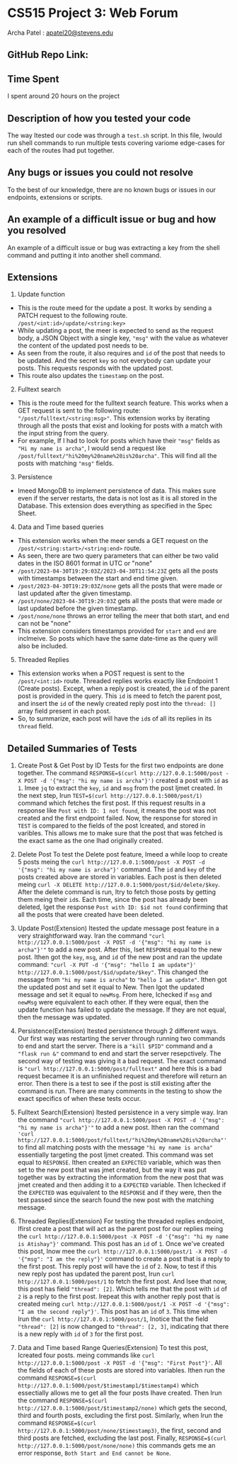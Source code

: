# CS515 Project 3: Web Forum

Archa Patel : apatel20@stevens.edu

## GitHub Repo Link:


## Time Spent
I spent around 20 hours on the project

## Description of how you tested your code
The way Itested our code was through a `test.sh` script. In this file, Iwould run shell commands to run multiple tests covering variome edge-cases for each of the routes Ihad put together. 

## Any bugs or issues you could not resolve
To the best of our knowledge, there are no known bugs or issues in our endpoints, extensions or scripts.

## An example of a difficult issue or bug and how you resolved
An example of a difficult issue or bug was extracting a key from the shell command and putting it into another shell command. 

## Extensions
1. Update function
   
- This is the route meed for the update a post. It works by sending a PATCH request to the following route. `/post/<int:id>/update/<string:key>`
- While updating a post, the meer is expected to send as the request body, a JSON Object with a single key, `"msg"` with the value as whatever the content of the updated post needs to be.
- As seen from the route, it also requires and `id` of the post that needs to be updated. And the secret `key` so not everybody can update your posts. This requests responds with the updated post.
- This route also updates the `timestamp` on the post.

2. Fulltext search
- This is the route meed for the fulltext search feature. This works when a GET request is sent to the following route: `"/post/fulltext/<string:msg>"`. This extension works by iterating through all the posts that exist and looking for posts with a match with the input string from the query. 
- For example, If I had to look for posts which have their `"msg"` fields as `"Hi my name is archa"`, I would send a request like `/post/fulltext/"hi%20my%20name%20is%20archa"`. This will find all the posts with matching `"msg"` fields.

3. Persistence
- Imeed MongoDB to implement persistence of data. This makes sure even if the server restarts, the data is not lost as it is all stored in the Database. This extension does everything as specified in the Spec Sheet. 

4. Data and Time based queries
- This extension works when the meer sends a GET request on the `/post/<string:start>/<string:end>` route.
- As seen, there are two query parameters that can either be two valid dates in the ISO 8601 format in UTC or "none"
- `/post/2023-04-30T19:29:03Z/2023-04-30T11:54:23Z` gets all the posts with timestamps between the start and end time given.
- `/post/2023-04-30T19:29:03Z/none` gets all the posts that were made or last updated after the given timestamp. 
- `/post/none/2023-04-30T19:29:03Z` gets all the posts that were made or last updated before the given timestamp.
- `/post/none/none` throws an error telling the meer that both start, and end can not be "none"
- This extension considers timestamps provided for `start` and `end` are inclmeive. So posts which have the same date-time as the query will also be included.

5. Threaded Replies 
- This extension works when a POST request is sent to the `/post/<int:id>` route. Threaded replies works exactly like Endpoint 1 (Create posts). Except, when a reply post is created, the `id` of the parent post is provided in the query. This `id` is meed to fetch the parent post, and insert the `id` of the newly created reply post into the `thread: []` array field present in each post.
- So, to summarize, each post will have the `id`s of all its replies in its `thread` field.

## Detailed Summaries of Tests

1. Create Post & Get Post by ID
Tests for the first two endpoints are done together. The command `RESPONSE=$(curl http://127.0.0.1:5000/post -X POST -d '{"msg": "hi my name is archa"}')` created a post with `id` as `1`. Imee `jq` to extract the `key`, `id` and `msg` from the post Ijmet created.
In the next step, Irun `TEST=$(curl http://127.0.0.1:5000/post/1)` command which fetches the first post. If this request results in a response like `Post with ID: 1 not found`, it means the post was not created and the first endpoint failed. 
Now, the response for stored in `TEST` is compared to the fields of the post Icreated, and stored in varibles. This allows me to make sure that the post that was fetched is the exact same as the one Ihad originally created.

1. Delete Post
To test the Delete post feature, Imeed a while loop to create 5 posts meing the `curl http://127.0.0.1:5000/post -X POST -d '{"msg": "hi my name is archa"}'` command. The `id` and `key` of the posts created above are stored in variables. Each post is then deleted meing `curl -X DELETE http://127.0.0.1:5000/post/$id/delete/$key`. After the delete command is run, Itry to fetch those posts by getting them meing their `id`s. Each time, since the post has already been deleted, Iget the response `Post with ID: $id not found` confirming that all the posts that were created have been deleted.

1. Update Post(Extension)
Itested the update message post feature in a very straightforward way. Iran the command `"curl http://127.0.0.1:5000/post -X POST -d '{"msg": "hi my name is archa"}'"` to add a new post. After this, Iset `RESPONSE` equal to the new post. Ithen got the `key`, `msg`, and `id` of the new post and ran the update command: `"curl -X PUT -d '{"msg": "hello I am update"}' http://127.0.0.1:5000/post/$id/update/$key"`. This changed the message from `"hi my name is archa"` to `"hello I am update"`. Ithen got the updated post and set it equal to New. Then Igot the updated message and set it equal to `newMsg`. From here, Ichecked if `msg` and `newMsg` were equivalent to each other. If they were equal, then the update function has failed to update the message. If they are not equal, then the message was updated. 

1. Persistence(Extension)
Itested persistence through 2 different ways. Our first way was restarting the server through running two commands to end and start the server. There is a `"kill $PID"` command and a `"flask run &"` command to end and start the server resepctively. The second way of testing was giving it a bad request. The exact command is `"curl http://127.0.0.1:5000/post/fulltext"` and here this is a bad request becamee it is an unfinished request and therefore will return an error. Then there is a test to see if the post is still existing after the command is run. There are many comments in the testing to show the exact specifics of when these tests occur. 

1. Fulltext Search(Extension)
Itested persistence in a very simple way. Iran the command `"curl http://127.0.0.1:5000/post -X POST -d '{"msg": "hi my name is archa"}'"` to add a new post. Ithen ran the command `'curl http://127.0.0.1:5000/post/fulltext/"hi%20my%20name%20is%20archa"'` to find all matching posts with the message `"hi my name is archa"` essentially targeting the post Ijmet created. This command was set equal to `RESPONSE`. Ithen created an `EXPECTED` variable, which was then set to the new post that was jmet created, but the way it was put together was by extracting the information from the new post that was jmet created and then adding it to a `EXPECTED` variable. Then Ichecked if the `EXPECTED` was equivalent to the `RESPONSE` and if they were, then the test passed since the search found the new post with the matching message.

1. Threaded Replies(Extension)
For testing the threaded replies endpoint, Ifirst create a post that will act as the parent post for our replies meing the `curl http://127.0.0.1:5000/post -X POST -d '{"msg": "hi my name is Atishay"}'` command. This post has an `id` of `1`. Once we've created this post, Inow mee the `curl http://127.0.0.1:5000/post/1 -X POST -d '{"msg": "I am the reply"}'` command to create a post that is a reply to the first post. This reply post will have the `id` of `2`. Now, to test if this new reply post has updated the parent post, Irun `curl http://127.0.0.1:5000/post/1` to fetch the first post. And Isee that now, this post has field `"thread": [2]`. Which tells me that the post with `id` of `2` is a reply to the first post. 
Irepeat this with another reply post that is created meing `curl http://127.0.0.1:5000/post/1 -X POST -d '{"msg": "I am the second reply"}'`. This post has an `id` of `3`. This time when Irun the `curl http://127.0.0.1:5000/post/1`, Inotice that the field `"thread": [2]` is now changed to `"thread": [2, 3]`, indicating that there is a new reply with `id` of `3` for the first post.

1. Data and Time based Range Queries(Extension)
To test this post, Icreated four posts. meing commands like `curl http://127.0.0.1:5000/post -X POST -d '{"msg": "First Post"}'`. All the fields of each of these posts are stored into variables.
Ithen run the command `RESPONSE=$(curl http://127.0.0.1:5000/post/$timestamp1/$timestamp4)` which essectially allows me to get all the four posts Ihave created. 
Then Irun the command `RESPONSE=$(curl http://127.0.0.1:5000/post/$timestamp2/none)` which gets the second, third and fourth posts, excluding the first post.
Similarly, when Irun the command `RESPONSE=$(curl http://127.0.0.1:5000/post/none/$timestamp3)`, the first, second and third posts are fetched, excluding the last post.
Finally, `RESPONSE=$(curl http://127.0.0.1:5000/post/none/none)` this commands gets me an error response, `Both Start and End cannot be None`.
